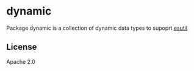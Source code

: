 # dynamic

Package dynamic is a collection of dynamic data types to supoprt [esutil](https://github.com/chanced/esutil)

## License

Apache 2.0
